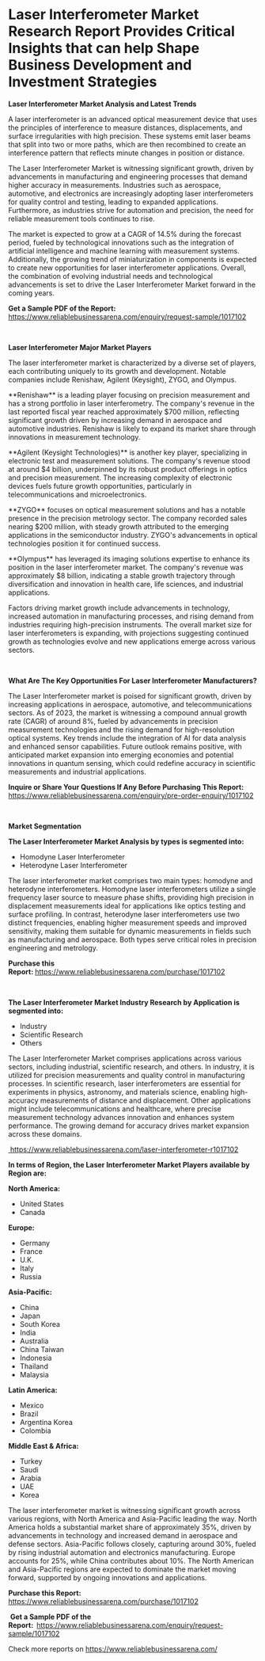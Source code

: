 <p><h1>Laser Interferometer Market Research Report Provides Critical Insights that can help Shape Business Development and Investment Strategies</h1></p><p><strong>Laser Interferometer Market Analysis and Latest Trends</strong></p>
<p><p>A laser interferometer is an advanced optical measurement device that uses the principles of interference to measure distances, displacements, and surface irregularities with high precision. These systems emit laser beams that split into two or more paths, which are then recombined to create an interference pattern that reflects minute changes in position or distance.</p><p>The Laser Interferometer Market is witnessing significant growth, driven by advancements in manufacturing and engineering processes that demand higher accuracy in measurements. Industries such as aerospace, automotive, and electronics are increasingly adopting laser interferometers for quality control and testing, leading to expanded applications. Furthermore, as industries strive for automation and precision, the need for reliable measurement tools continues to rise.</p><p>The market is expected to grow at a CAGR of 14.5% during the forecast period, fueled by technological innovations such as the integration of artificial intelligence and machine learning with measurement systems. Additionally, the growing trend of miniaturization in components is expected to create new opportunities for laser interferometer applications. Overall, the combination of evolving industrial needs and technological advancements is set to drive the Laser Interferometer Market forward in the coming years.</p></p>
<p><strong>Get a Sample PDF of the Report:&nbsp;</strong> <a href="https://www.reliablebusinessarena.com/enquiry/request-sample/1017102?utm_campaign=2137&utm_medium=2&utm_source=Github&utm_content=ia&utm_term=08042025&utm_id=laser-interferometer">https://www.reliablebusinessarena.com/enquiry/request-sample/1017102</a></p>
<p>&nbsp;</p>
<p><strong>Laser Interferometer Major Market Players</strong></p>
<p><p>The laser interferometer market is characterized by a diverse set of players, each contributing uniquely to its growth and development. Notable companies include Renishaw, Agilent (Keysight), ZYGO, and Olympus.</p><p>**Renishaw** is a leading player focusing on precision measurement and has a strong portfolio in laser interferometry. The company's revenue in the last reported fiscal year reached approximately $700 million, reflecting significant growth driven by increasing demand in aerospace and automotive industries. Renishaw is likely to expand its market share through innovations in measurement technology.</p><p>**Agilent (Keysight Technologies)** is another key player, specializing in electronic test and measurement solutions. The company's revenue stood at around $4 billion, underpinned by its robust product offerings in optics and precision measurement. The increasing complexity of electronic devices fuels future growth opportunities, particularly in telecommunications and microelectronics.</p><p>**ZYGO** focuses on optical measurement solutions and has a notable presence in the precision metrology sector. The company recorded sales nearing $200 million, with steady growth attributed to the emerging applications in the semiconductor industry. ZYGO's advancements in optical technologies position it for continued success.</p><p>**Olympus** has leveraged its imaging solutions expertise to enhance its position in the laser interferometer market. The company's revenue was approximately $8 billion, indicating a stable growth trajectory through diversification and innovation in health care, life sciences, and industrial applications.</p><p>Factors driving market growth include advancements in technology, increased automation in manufacturing processes, and rising demand from industries requiring high-precision instruments. The overall market size for laser interferometers is expanding, with projections suggesting continued growth as technologies evolve and new applications emerge across various sectors.</p></p>
<p>&nbsp;</p>
<p><strong>What Are The Key Opportunities For Laser Interferometer Manufacturers?</strong></p>
<p><p>The Laser Interferometer market is poised for significant growth, driven by increasing applications in aerospace, automotive, and telecommunications sectors. As of 2023, the market is witnessing a compound annual growth rate (CAGR) of around 8%, fueled by advancements in precision measurement technologies and the rising demand for high-resolution optical systems. Key trends include the integration of AI for data analysis and enhanced sensor capabilities. Future outlook remains positive, with anticipated market expansion into emerging economies and potential innovations in quantum sensing, which could redefine accuracy in scientific measurements and industrial applications.</p></p>
<p><strong>Inquire or Share Your Questions If Any Before Purchasing This Report:</strong> <a href="https://www.reliablebusinessarena.com/enquiry/pre-order-enquiry/1017102?utm_campaign=2137&utm_medium=2&utm_source=Github&utm_content=ia&utm_term=08042025&utm_id=laser-interferometer">https://www.reliablebusinessarena.com/enquiry/pre-order-enquiry/1017102</a></p>
<p>&nbsp;</p>
<p><strong>Market Segmentation</strong></p>
<p><strong>The Laser Interferometer Market Analysis by types is segmented into:</strong></p>
<p><ul><li>Homodyne Laser Interferometer</li><li>Heterodyne Laser Interferometer</li></ul></p>
<p><p>The laser interferometer market comprises two main types: homodyne and heterodyne interferometers. Homodyne laser interferometers utilize a single frequency laser source to measure phase shifts, providing high precision in displacement measurements ideal for applications like optics testing and surface profiling. In contrast, heterodyne laser interferometers use two distinct frequencies, enabling higher measurement speeds and improved sensitivity, making them suitable for dynamic measurements in fields such as manufacturing and aerospace. Both types serve critical roles in precision engineering and metrology.</p></p>
<p><strong>Purchase this Report:&nbsp;</strong><a href="https://www.reliablebusinessarena.com/purchase/1017102?utm_campaign=2137&utm_medium=2&utm_source=Github&utm_content=ia&utm_term=08042025&utm_id=laser-interferometer">https://www.reliablebusinessarena.com/purchase/1017102</a></p>
<p>&nbsp;</p>
<p><strong>The Laser Interferometer Market Industry Research by Application is segmented into:</strong></p>
<p><ul><li>Industry</li><li>Scientific Research</li><li>Others</li></ul></p>
<p><p>The Laser Interferometer Market comprises applications across various sectors, including industrial, scientific research, and others. In industry, it is utilized for precision measurements and quality control in manufacturing processes. In scientific research, laser interferometers are essential for experiments in physics, astronomy, and materials science, enabling high-accuracy measurements of distance and displacement. Other applications might include telecommunications and healthcare, where precise measurement technology advances innovation and enhances system performance. The growing demand for accuracy drives market expansion across these domains.</p></p>
<p><a href="https://www.reliablebusinessarena.com/laser-interferometer-r1017102?utm_campaign=2137&utm_medium=2&utm_source=Github&utm_content=ia&utm_term=08042025&utm_id=laser-interferometer">&nbsp;https://www.reliablebusinessarena.com/laser-interferometer-r1017102</a></p>
<p><strong>In terms of Region, the Laser Interferometer Market Players available by Region are:</strong></p>
<p>
    <p> <strong> North America: </strong>
        <ul>
            <li>United States</li>
            <li>Canada</li>
        </ul>
        </p> 
    <p> <strong> Europe: </strong>
        <ul>
            <li>Germany</li>
            <li>France</li>
            <li>U.K.</li>
            <li>Italy</li>
            <li>Russia</li>
        </ul>
        </p> 
    <p> <strong> Asia-Pacific: </strong>
        <ul>
            <li>China</li>
            <li>Japan</li>
            <li>South Korea</li>
            <li>India</li>
            <li>Australia</li>
            <li>China Taiwan</li>
            <li>Indonesia</li>
            <li>Thailand</li>
            <li>Malaysia</li>
        </ul>
        </p> 
    <p> <strong> Latin America: </strong>
        <ul>
            <li>Mexico</li>
            <li>Brazil</li>
            <li>Argentina Korea</li>
            <li>Colombia</li>
        </ul>
        </p> 
    <p> <strong> Middle East & Africa: </strong>
        <ul>
            <li>Turkey</li>
            <li>Saudi</li>
            <li>Arabia</li>
            <li>UAE</li>
            <li>Korea</li>
        </ul>
    </p>
    </p>
<p><p>The laser interferometer market is witnessing significant growth across various regions, with North America and Asia-Pacific leading the way. North America holds a substantial market share of approximately 35%, driven by advancements in technology and increased demand in aerospace and defense sectors. Asia-Pacific follows closely, capturing around 30%, fueled by rising industrial automation and electronics manufacturing. Europe accounts for 25%, while China contributes about 10%. The North American and Asia-Pacific regions are expected to dominate the market moving forward, supported by ongoing innovations and applications.</p></p>
<p><strong>Purchase this Report: </strong><a href="https://www.reliablebusinessarena.com/purchase/1017102?utm_campaign=2137&utm_medium=2&utm_source=Github&utm_content=ia&utm_term=08042025&utm_id=laser-interferometer">https://www.reliablebusinessarena.com/purchase/1017102</a></p>
<p>&nbsp;<strong>Get a Sample PDF of the Report:&nbsp;&nbsp;</strong><a href="https://www.reliablebusinessarena.com/enquiry/request-sample/1017102?utm_campaign=2137&utm_medium=2&utm_source=Github&utm_content=ia&utm_term=08042025&utm_id=laser-interferometer">https://www.reliablebusinessarena.com/enquiry/request-sample/1017102</a></p>
<p><strong></strong></p>
<p>Check more reports on <a href="https://www.reliablebusinessarena.com/?utm_campaign=2137&utm_medium=2&utm_source=Github&utm_content=ia&utm_term=08042025&utm_id=laser-interferometer">https://www.reliablebusinessarena.com/</a></p>